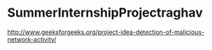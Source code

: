# SummerInternshipProjectraghav
http://www.geeksforgeeks.org/project-idea-detection-of-malicious-network-activity/
